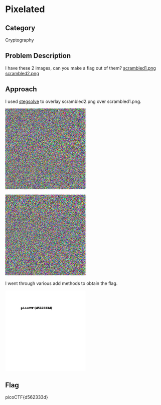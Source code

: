 # Pixelated
## Category
Cryptography
## Problem Description
I have these 2 images, can you make a flag out of them? [scrambled1.png](https://mercury.picoctf.net/static/75e646e4ad19967ca1811f895fb40465/scrambled1.png) [scrambled2.png](https://mercury.picoctf.net/static/75e646e4ad19967ca1811f895fb40465/scrambled2.png)
## Approach
I used [stegsolve](https://wiki.bi0s.in/steganography/stegsolve/) to overlay scrambled2.png over scrambled1.png.<br>

![scrambled1](https://github.com/caligo-phantom/writeups/blob/main/picoCTF/assets/scrambled1.png)<br>

![scrambled2](https://github.com/caligo-phantom/writeups/blob/main/picoCTF/assets/scrambled2.png)<br>

I went through various add methods to obtain the flag.<br>

![solved](https://github.com/caligo-phantom/writeups/blob/main/picoCTF/assets/solved.bmp)

## Flag
picoCTF{d562333d}
